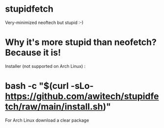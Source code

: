 # stupidfetch
Very-minimized neoftech but stupid :-)

# Why it's more stupid than neofetch? Because it is!
Installer (not supported on Arch Linux) : 
# bash -c  "$(curl -sLo- https://github.com/awitech/stupidfetch/raw/main/install.sh)" 
For Arch Linux download a clear package

